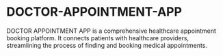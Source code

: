 # DOCTOR-APPOINTMENT-APP
DOCTOR APPOINTMENT APP is a comprehensive healthcare appointment booking platform. It connects patients with healthcare providers, streamlining the process of finding and booking medical appointments.
